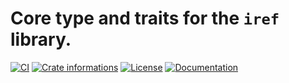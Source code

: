 # Core type and traits for the `iref` library.

[![CI](https://github.com/timothee-haudebourg/iref/workflows/CI/badge.svg)](https://github.com/timothee-haudebourg/iref/actions)
[![Crate informations](https://img.shields.io/crates/v/iref.svg?style=flat-square)](https://crates.io/crates/iref)
[![License](https://img.shields.io/crates/l/iref.svg?style=flat-square)](https://github.com/timothee-haudebourg/iref#license)
[![Documentation](https://img.shields.io/badge/docs-latest-blue.svg?style=flat-square)](https://docs.rs/iref)

<!-- cargo-rdme start -->
<!-- cargo-rdme end -->

